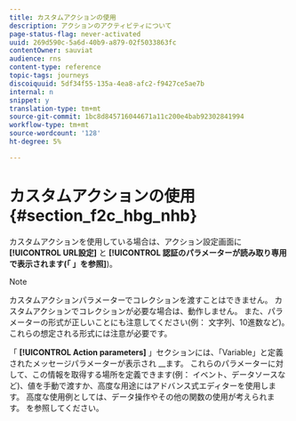 ```yaml
---
title: カスタムアクションの使用
description: アクションのアクティビティについて
page-status-flag: never-activated
uuid: 269d590c-5a6d-40b9-a879-02f5033863fc
contentOwner: sauviat
audience: rns
content-type: reference
topic-tags: journeys
discoiquuid: 5df34f55-135a-4ea8-afc2-f9427ce5ae7b
internal: n
snippet: y
translation-type: tm+mt
source-git-commit: 1bc8d845716044671a11c200e4bab92302841994
workflow-type: tm+mt
source-wordcount: '128'
ht-degree: 5%

---
```



# カスタムアクションの使用 {#section_f2c_hbg_nhb}

カスタムアクションを使用している場合は、アクション設定画面に **[!UICONTROL URL設定]** と **[!UICONTROL 認証のパラメーターが読み取り専用で表示されます(「 」を参照]**[](../action/about-custom-action-configuration.md))。

>[!NOTE]
>
>カスタムアクションパラメーターでコレクションを渡すことはできません。 カスタムアクションでコレクションが必要な場合は、動作しません。 また、パラメーターの形式が正しいことにも注意してください(例： 文字列、10進数など)。 これらの想定される形式には注意が必要です。

「 **[!UICONTROL Action parameters]** 」セクションには、「Variable」と定義されたメッセージパラメーターが表示され __&#x200B;ます。 これらのパラメーターに対して、この情報を取得する場所を定義できます(例： イベント、データソースなど)、値を手動で渡すか、高度な用途にはアドバンス式エディターを使用します。 高度な使用例としては、データ操作やその他の関数の使用が考えられます。 [](../expression/expressionadvanced.md)を参照してください。
